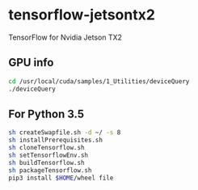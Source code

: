 # tensorflow-jetsontx2

TensorFlow for Nvidia Jetson TX2

## GPU info

```bash
cd /usr/local/cuda/samples/1_Utilities/deviceQuery
./deviceQuery
```

## For Python 3.5

```bash
sh createSwapfile.sh -d ~/ -s 8
sh installPrerequisites.sh
sh cloneTensorflow.sh
sh setTensorflowEnv.sh
sh buildTensorflow.sh
sh packageTensorflow.sh
pip3 install $HOME/wheel file
```
